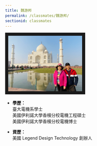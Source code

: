 ```yaml
---
title: 魏游邦
permalink: /classmates/魏游邦/
sectionid: classmates
---
```


<img src="/img/classmate_魏游邦.jpg"
     alt="Photo of 魏游邦"
     width="240" border="10" />

- **學歷：**<br />
  臺大電機系學士<br />
  美國伊利諾大學香檳分校電機工程碩士<br />
  美國伊利諾大學香檳分校電機博士

- **資歷：**<br />
  美國 Legend Design Technology 創辦人

